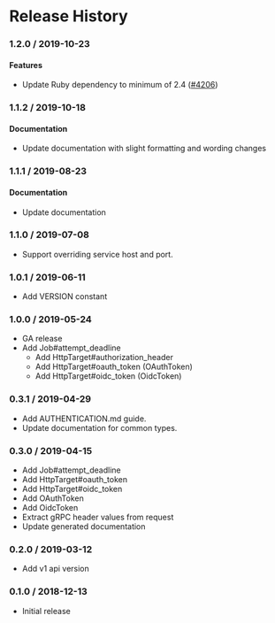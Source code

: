 # Release History

### 1.2.0 / 2019-10-23

#### Features

* Update Ruby dependency to minimum of 2.4 ([#4206](https://www.github.com/googleapis/google-cloud-ruby/issues/4206))

### 1.1.2 / 2019-10-18

#### Documentation

* Update documentation with slight formatting and wording changes

### 1.1.1 / 2019-08-23

#### Documentation

* Update documentation

### 1.1.0 / 2019-07-08

* Support overriding service host and port.

### 1.0.1 / 2019-06-11

* Add VERSION constant

### 1.0.0 / 2019-05-24

* GA release
* Add Job#attempt_deadline
  * Add HttpTarget#authorization_header
  * Add HttpTarget#oauth_token (OAuthToken)
  * Add HttpTarget#oidc_token (OidcToken)

### 0.3.1 / 2019-04-29

* Add AUTHENTICATION.md guide.
* Update documentation for common types.

### 0.3.0 / 2019-04-15

* Add Job#attempt_deadline
* Add HttpTarget#oauth_token
* Add HttpTarget#oidc_token
* Add OAuthToken
* Add OidcToken
* Extract gRPC header values from request
* Update generated documentation

### 0.2.0 / 2019-03-12

* Add v1 api version

### 0.1.0 / 2018-12-13

* Initial release
